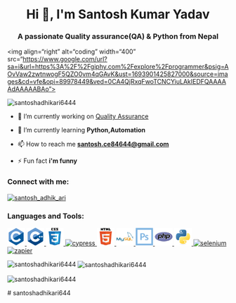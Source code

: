 <h1 align="center">Hi 👋, I'm Santosh Kumar Yadav</h1>
<h3 align="center">A passionate Quality assurance(QA) & Python from Nepal</h3>

<img align=“right” alt=“coding” width=“400” src=“https://www.google.com/url?sa=i&url=https%3A%2F%2Fgiphy.com%2Fexplore%2Fprogrammer&psig=AOvVaw2zwtnwogF5QZO0vm4qGAvK&ust=1693901425827000&source=images&cd=vfe&opi=89978449&ved=0CA4QjRxqFwoTCNCYiuLAkIEDFQAAAAAdAAAAABAo”>

<p align="left"> <img src="https://komarev.com/ghpvc/?username=santoshadhikari6444&label=Profile%20views&color=0e75b6&style=flat" alt="santoshadhikari6444" /> </p>

- 🔭 I’m currently working on [Quality Assurance](Anydone)

- 🌱 I’m currently learning **Python,Automation**

- 📫 How to reach me **santosh.ce84644@gmail.com**

- ⚡ Fun fact **i'm funny**

<h3 align="left">Connect with me:</h3>
<p align="left">
<a href="https://instagram.com/santosh_adhik_ari" target="blank"><img align="center" src="https://raw.githubusercontent.com/rahuldkjain/github-profile-readme-generator/master/src/images/icons/Social/instagram.svg" alt="santosh_adhik_ari" height="30" width="40" /></a>
</p>

<h3 align="left">Languages and Tools:</h3>
<p align="left"> <a href="https://www.cprogramming.com/" target="_blank" rel="noreferrer"> <img src="https://raw.githubusercontent.com/devicons/devicon/master/icons/c/c-original.svg" alt="c" width="40" height="40"/> </a> <a href="https://www.w3schools.com/cpp/" target="_blank" rel="noreferrer"> <img src="https://raw.githubusercontent.com/devicons/devicon/master/icons/cplusplus/cplusplus-original.svg" alt="cplusplus" width="40" height="40"/> </a> <a href="https://www.w3schools.com/css/" target="_blank" rel="noreferrer"> <img src="https://raw.githubusercontent.com/devicons/devicon/master/icons/css3/css3-original-wordmark.svg" alt="css3" width="40" height="40"/> </a> <a href="https://www.cypress.io" target="_blank" rel="noreferrer"> <img src="https://raw.githubusercontent.com/simple-icons/simple-icons/6e46ec1fc23b60c8fd0d2f2ff46db82e16dbd75f/icons/cypress.svg" alt="cypress" width="40" height="40"/> </a> <a href="https://www.w3.org/html/" target="_blank" rel="noreferrer"> <img src="https://raw.githubusercontent.com/devicons/devicon/master/icons/html5/html5-original-wordmark.svg" alt="html5" width="40" height="40"/> </a> <a href="https://www.mysql.com/" target="_blank" rel="noreferrer"> <img src="https://raw.githubusercontent.com/devicons/devicon/master/icons/mysql/mysql-original-wordmark.svg" alt="mysql" width="40" height="40"/> </a> <a href="https://www.photoshop.com/en" target="_blank" rel="noreferrer"> <img src="https://raw.githubusercontent.com/devicons/devicon/master/icons/photoshop/photoshop-line.svg" alt="photoshop" width="40" height="40"/> </a> <a href="https://www.php.net" target="_blank" rel="noreferrer"> <img src="https://raw.githubusercontent.com/devicons/devicon/master/icons/php/php-original.svg" alt="php" width="40" height="40"/> </a> <a href="https://www.python.org" target="_blank" rel="noreferrer"> <img src="https://raw.githubusercontent.com/devicons/devicon/master/icons/python/python-original.svg" alt="python" width="40" height="40"/> </a> <a href="https://www.selenium.dev" target="_blank" rel="noreferrer"> <img src="https://raw.githubusercontent.com/detain/svg-logos/780f25886640cef088af994181646db2f6b1a3f8/svg/selenium-logo.svg" alt="selenium" width="40" height="40"/> </a> <a href="https://zapier.com" target="_blank" rel="noreferrer"> <img src="https://www.vectorlogo.zone/logos/zapier/zapier-icon.svg" alt="zapier" width="40" height="40"/> </a> </p>

<p><img align="left" src="https://github-readme-stats.vercel.app/api/top-langs?username=santoshadhikari6444&show_icons=true&locale=en&layout=compact" alt="santoshadhikari6444" /></p>

<p>&nbsp;<img align="center" src="https://github-readme-stats.vercel.app/api?username=santoshadhikari6444&show_icons=true&locale=en" alt="santoshadhikari6444" /></p>

<p><img align="center" src="https://github-readme-streak-stats.herokuapp.com/?user=santoshadhikari6444&" alt="santoshadhikari6444" /></p>
# santoshadhikari644
